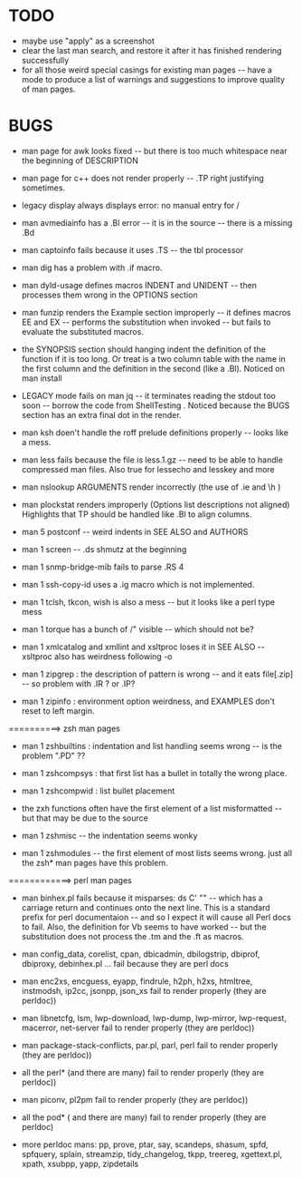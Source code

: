 #  TODO

- maybe use "apply" as a screenshot
- clear the last man search, and restore it after it has finished rendering successfully
- for all those weird special casings for existing man pages -- have a mode to produce a list of warnings and suggestions to improve quality of man pages.

# BUGS

- man page for awk  looks fixed -- but there is too much whitespace near the beginning of DESCRIPTION

- man page for c++ does not render properly -- .TP right justifying sometimes.

- legacy display always displays error: no manual entry for /

* man avmediainfo has a .Bl error -- it is in the source -- there is a missing .Bd

- man captoinfo fails because it uses .TS -- the tbl processor

- man dig has a problem with  .if  macro.

- man dyld-usage defines macros INDENT and UNIDENT -- then processes them wrong in the OPTIONS section

- man funzip renders the Example section improperly -- it defines macros  EE  and    EX -- performs the substitution when invoked -- but fails to evaluate the substituted macros.

* the SYNOPSIS section should hanging indent the definition of the function if it is too long.  Or treat is a two column table with the name in the first column and the definition in the second (like a .Bl).  Noticed on man install

- LEGACY mode fails on man jq -- it terminates reading the stdout too soon -- borrow the code from ShellTesting .  Noticed because the BUGS section has an extra final dot in the render.

- man ksh doen't handle the roff prelude definitions properly -- looks like a mess.

- man less fails because the file is less.1.gz -- need to be able to handle compressed man files.  Also true for lessecho and lesskey and more

- man nslookup    ARGUMENTS render incorrectly (the use of .ie  and \h )

- man plockstat renders improperly (Options list descriptions not aligned)  Highlights that TP should be handled like .Bl to align columns. 

- man 5 postconf -- weird indents in SEE ALSO and AUTHORS

- man 1 screen -- .ds shmutz at the beginning

- man 1 snmp-bridge-mib  fails to parse  .RS 4 

- man 1 ssh-copy-id  uses a .ig macro which is not implemented.

- man 1 tclsh, tkcon, wish  is also a mess -- but it looks like a perl type mess

- man 1 torque has a bunch of /" visible -- which should not be?

- man 1 xmlcatalog and xmllint and xsltproc  loses it in SEE ALSO  -- xsltproc also has weirdness following -o

- man 1 zipgrep : the description of   pattern   is wrong -- and it eats file[.zip] -- so problem with .IR ?  or .IP?

- man 1 zipinfo : environment option weirdness, and EXAMPLES don't reset to left margin.



==========> zsh man pages
- man 1 zshbuiltins : indentation and list handling seems wrong -- is the problem ".PD" ??

- man 1 zshcompsys : that first list has a bullet in totally the wrong place.

- man 1 zshcompwid : list bullet placement 

- the zxh functions often have the first element of a list misformatted -- but that may be due to the source 

- man 1 zshmisc -- the indentation seems wonky

- man 1 zshmodules -- the first element of most lists seems wrong. just all the zsh\* man pages have this problem.

============> perl man pages

- man binhex.pl fails because it misparses: ds C' ""  -- which has a carriage return and continues onto the next line.  This is a standard
   prefix for perl documentaion -- and so I expect it will cause all Perl docs to fail.
   Also, the definition for Vb seems to have worked -- but the substitution does not process the .tm and the .ft as macros.

- man config_data, corelist, cpan, dbicadmin, dbilogstrip, dbiprof, dbiproxy, debinhex.pl ... fail because they are perl docs

- man enc2xs, encguess, eyapp, findrule, h2ph, h2xs, htmltree, instmodsh, ip2cc, jsonpp, json_xs fail to render properly (they are perldoc))

- man libnetcfg, lsm, lwp-download, lwp-dump, lwp-mirror, lwp-request, macerror, net-server fail to render properly (they are perldoc))

- man package-stack-conflicts, par.pl, parl, perl fail to render properly (they are perldoc))

- all the perl\* (and there are many) fail to render properly (they are perldoc))

- man piconv, pl2pm fail to render properly (they are perldoc))

- all the pod\* ( and there are many) fail to render properly (they are perldoc)
 
- more perldoc mans:  pp, prove, ptar, say, scandeps, shasum, spfd, spfquery, splain, streamzip, tidy_changelog, tkpp, treereg, xgettext.pl, xpath, xsubpp, yapp, zipdetails


